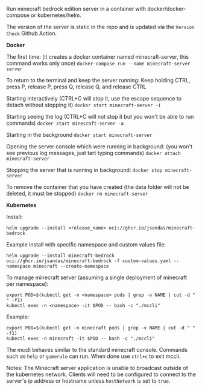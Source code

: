 Run minecraft bedrock edition server in a container with docker/docker-compose or kubernetes/helm.  

The version of the server is static in the repo and is updated via the `Version Check` Github Action.

**Docker**

The first time: (it creates a docker container named minecraft-server, this command works only once)
`docker-compose run --name minecraft-server server`

To return to the terminal and keep the server running:
Keep holding CTRL, press P, release P, press Q, release Q, and release CTRL

Starting interactively (CTRL+C will stop it, use the escape sequence to detach without stopping it)
`docker start minecraft-server -i`

Starting seeing the log (CTRL+C will not stop it but you won't be able to run commands)
`docker start minecraft-server -a`

Starting in the background
`docker start minecraft-server`

Opening the server console which were running in background: (you won't see previous log messages, just tart typing commands)
`docker attach minecraft-server`

Stopping the server that is running in background:
`docker stop minecraft-server`

To remove the container that you have created (the data folder will not be deleted, it must be stopped)
`docker rm minecraft-server`

**Kubernetes**

Install:
```
helm upgrade --install <release_name> oci://ghcr.io/jsandas/minecraft-bedrock
```
Example install with specific namespace and custom values file:
```
helm upgrade --install minecraft-bedrock oci://ghcr.io/jsandas/minecraft-bedrock -f custom-values.yaml --namespace minecraft --create-namespace
```

To manage minecraft server (assuming a single deployment of minecraft per namespace):
```
export POD=$(kubectl get -n <namespace> pods | grep -v NAME | cut -d " " -f1)
kubectl exec -n <namespace> -it $POD -- bash -c "./mccli"
```
Example:
```
export POD=$(kubectl get -n minecraft pods | grep -v NAME | cut -d " " -f1)
kubectl exec -n minecraft -it $POD -- bash -c "./mccli"
```
The mccli behaves similar to the standard minecraft console.  Commands such as `help` or `gamerule` can run.  When done use `ctrl+c` to exit mccli.

Notes:
The Minecraft server application is unable to broadcast outside of the kubernetes network. Clients will need to be configured to connect to the server's ip address or hostname unless `hostNetwork` is set to `true`.